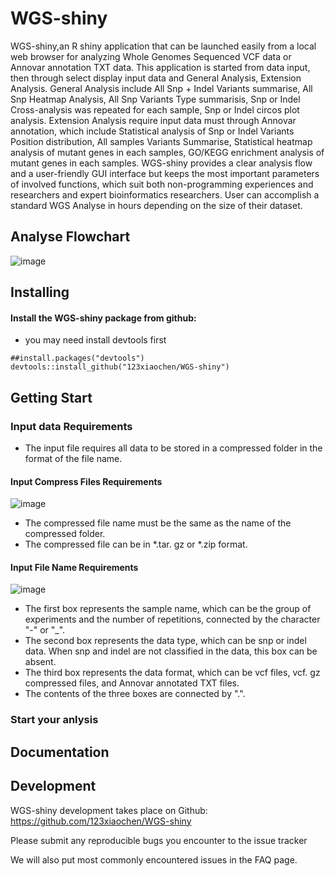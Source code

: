 # WGS-shiny
WGS-shiny,an R shiny application that can be launched easily from a local web browser for analyzing Whole Genomes Sequenced VCF data or Annovar annotation TXT data. This application is started from data input, then through select display input data and General Analysis, Extension Analysis. General Analysis include All Snp + Indel Variants summarise, All Snp Heatmap Analysis, All Snp Variants Type summarisis, Snp or Indel Cross-analysis was repeated for each sample, Snp or Indel circos plot analysis. Extension Analysis require input data must through Annovar annotation, which include Statistical analysis of Snp or Indel Variants Position distribution, All samples Variants Summarise, Statistical heatmap analysis of mutant genes in each samples, GO/KEGG enrichment analysis of mutant genes in each samples. WGS-shiny provides a clear analysis flow and a user-friendly GUI interface but keeps the most important parameters of involved functions, which suit both non-programming experiences and researchers and expert bioinformatics researchers. User can accomplish a standard WGS Analyse in hours depending on the size of their dataset. 

## Analyse Flowchart
![image](https://user-images.githubusercontent.com/95121465/181185498-f3db2952-f1e8-4848-85cc-263c31b6b13d.png)

## Installing

#### Install the WGS-shiny package from github:

- you may need install devtools first
```
##install.packages("devtools")
devtools::install_github("123xiaochen/WGS-shiny")
```

## Getting Start
### Input data Requirements
- The input file requires all data to be stored in a compressed folder in the format of the file name.

#### Input Compress Files Requirements
![image](https://github.com/123xiaochen/WGS-shiny/blob/main/inst/shiny/www/images/Fold_Format.png)
- The compressed file name must be the same as the name of the compressed folder.
- The compressed file can be in *.tar. gz or *.zip format.

#### Input File Name Requirements 
![image](https://github.com/123xiaochen/WGS-shiny/blob/main/inst/shiny/www/images/Input%20File%20Format.png)
- The first box represents the sample name, which can be the group of experiments and the number of repetitions, connected by the character "-" or "_".
- The second box represents the data type, which can be snp or indel data. When snp and indel are not classified in the data, this box can be absent.
- The third box represents the data format, which can be vcf files, vcf. gz compressed files, and Annovar annotated TXT files.
- The contents of the three boxes are connected by ".".

### Start your anlysis

## Documentation

## Development
WGS-shiny development takes place on Github: https://github.com/123xiaochen/WGS-shiny

Please submit any reproducible bugs you encounter to the issue tracker

We will also put most commonly encountered issues in the FAQ page.
